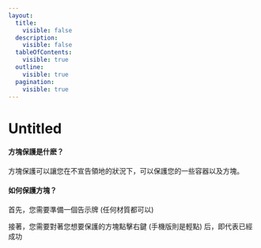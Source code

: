 ```yaml
---
layout:
  title:
    visible: false
  description:
    visible: false
  tableOfContents:
    visible: true
  outline:
    visible: true
  pagination:
    visible: true
---
```


# Untitled

#### 方塊保護是什麽？

方塊保護可以讓您在不宣告領地的狀況下，可以保護您的一些容器以及方塊。

#### 如何保護方塊？

首先，您需要準備一個告示牌 (任何材質都可以)

接著，您需要對著您想要保護的方塊點擊右鍵 (手機版則是輕點) 后，即代表已經成功
